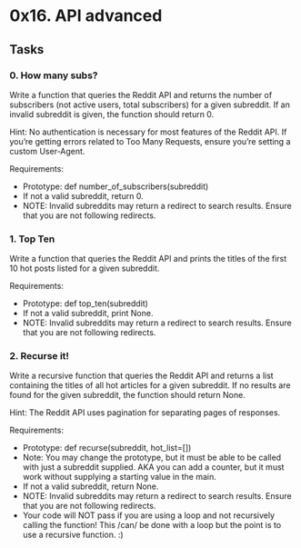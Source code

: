 # 0x16. API advanced

## Tasks
 ### 0. How many subs?
Write a function that queries the Reddit API and returns the number of subscribers (not active users, total subscribers) for a given subreddit. If an invalid subreddit is given, the function should return 0.

Hint: No authentication is necessary for most features of the Reddit API. If you’re getting errors related to Too Many Requests, ensure you’re setting a custom User-Agent.

Requirements:
  * Prototype: def number_of_subscribers(subreddit)
  * If not a valid subreddit, return 0.
  * NOTE: Invalid subreddits may return a redirect to search results. Ensure that you are not following redirects.

 ### 1. Top Ten
Write a function that queries the Reddit API and prints the titles of the first 10 hot posts listed for a given subreddit.

Requirements:
  * Prototype: def top_ten(subreddit)
  * If not a valid subreddit, print None.
  * NOTE: Invalid subreddits may return a redirect to search results. Ensure that you are not following redirects.

 ### 2. Recurse it!
Write a recursive function that queries the Reddit API and returns a list containing the titles of all hot articles for a given subreddit. If no results are found for the given subreddit, the function should return None.

Hint: The Reddit API uses pagination for separating pages of responses.

Requirements:
  * Prototype: def recurse(subreddit, hot_list=[])
  * Note: You may change the prototype, but it must be able to be called with just a subreddit supplied. AKA you can add a counter, but it must work without supplying a starting value in the main.
  * If not a valid subreddit, return None.
  * NOTE: Invalid subreddits may return a redirect to search results. Ensure that you are not following redirects.
  * Your code will NOT pass if you are using a loop and not recursively calling the function! This /can/ be done with a loop but the point is to use a recursive function. :)
